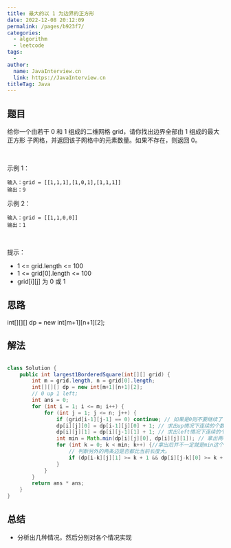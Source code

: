 ```yaml
---
title: 最大的以 1 为边界的正方形
date: 2022-12-08 20:12:09
permalink: /pages/b923f7/
categories:
  - algorithm
  - leetcode
tags:
  - 
author: 
  name: JavaInterview.cn
  link: https://JavaInterview.cn
titleTag: Java
---
```



## 题目

给你一个由若干 0 和 1 组成的二维网格 grid，请你找出边界全部由 1 组成的最大 正方形 子网格，并返回该子网格中的元素数量。如果不存在，则返回 0。

 

示例 1：

    输入：grid = [[1,1,1],[1,0,1],[1,1,1]]
    输出：9
示例 2：

    输入：grid = [[1,1,0,0]]
    输出：1
 

提示：

- 1 <= grid.length <= 100
- 1 <= grid[0].length <= 100
- grid[i][j] 为 0 或 1


## 思路

int[][][] dp = new int[m+1][n+1][2];

## 解法
```java

class Solution {
    public int largest1BorderedSquare(int[][] grid) {
        int m = grid.length, n = grid[0].length;
        int[][][] dp = new int[m+1][n+1][2];
        // 0 up 1 left;
        int ans = 0;
        for (int i = 1; i <= m; i++) {
            for (int j = 1; j <= n; j++) {
                if (grid[i-1][j-1] == 0) continue; // 如果是0则不要继续了
                dp[i][j][0] = dp[i-1][j][0] + 1; // 求出up情况下连续的个数
                dp[i][j][1] = dp[i][j-1][1] + 1; // 求出left情况下连续的个数
                int min = Math.min(dp[i][j][0], dp[i][j][1]); // 拿出两者较小的长度，因为四条边都要相等。
                for (int k = 0; k < min; k++) {//拿出后并不一定就是min这个长度，有可能另外两条边比较短，没有min长，所以要一个一个判断。
                    // 判断另外的两条边是否都比当前长度大。
                    if (dp[i-k][j][1] >= k + 1 && dp[i][j-k][0] >= k + 1) ans = Math.max(ans, k + 1);
                }
            }
        }
        return ans * ans;
    }
}
```

## 总结

- 分析出几种情况，然后分别对各个情况实现 
